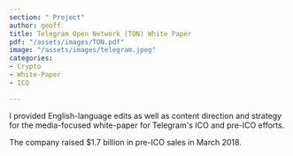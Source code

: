 ```yaml
---
section: " Project"
author: geoff
title: Telegram Open Network (TON) White Paper
pdf: "/assets/images/TON.pdf"
image: "/assets/images/telegram.jpeg"
categories:
- Crypto
- White-Paper
- ICO

---
```

I provided English-language edits as well as content direction and strategy for the media-focused white-paper for Telegram's ICO and pre-ICO efforts.

The company raised $1.7 billion in pre-ICO sales in March 2018.
